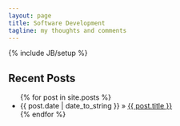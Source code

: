 ```yaml
---
layout: page
title: Software Development
tagline: my thoughts and comments
---
```

{% include JB/setup %}

## Recent Posts


<ul class="posts">
  {% for post in site.posts %}
        <li><span>{{ post.date | date_to_string }}</span> &raquo; <a href="{{ BASE_PATH }}{{ post.url }}">{{ post.title }}</a></li>
  {% endfor %}
</ul>

